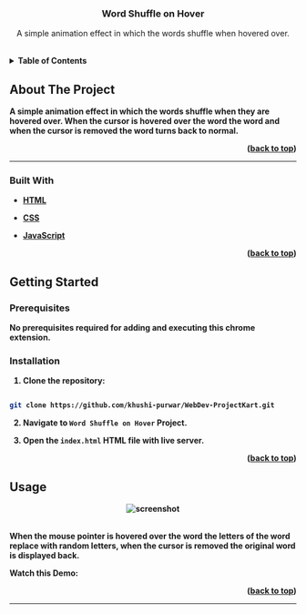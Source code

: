 
  

<h3  align="center">Word Shuffle on Hover</h3>

  

<p  align="center">
A simple animation effect in which the words shuffle when hovered over.
</p>
<br>


<details>
  <summary><b>Table of Contents</summary>
  <ol>
    <li>
      <a href="#about-the-project">About The Project</a>
      <ul>
        <li><a href="#built-with">Built With</a></li>
      </ul>
    </li>
    <li>
      <a href="#getting-started">Getting Started</a>
      <ul>
        <li><a href="#prerequisites">Prerequisites</a></li>
   </ul>
    </li>
    <li><a href="#usage">Usage</a></li>
     </li>
  
  
  </ol>
</details>

  

## About The Project

A simple animation effect in which the words shuffle when they are hovered over. When the cursor is hovered over the word the word and when the cursor is removed the word turns back to normal.

<p  align="right">(<a  href="#top">back to top</a>)</p>

<hr>

  

### Built With

  

* [HTML](https://developer.mozilla.org/en-US/docs/Web/HTML)

* [CSS](https://developer.mozilla.org/en-US/docs/Web/CSS)

* [JavaScript](https://www.javascript.com/)

  

<p  align="right">(<a  href="#top">back to top</a>)</p>

  

## Getting Started

### Prerequisites

No prerequisites required for adding and executing this chrome extension.

### Installation

  

1. Clone the repository:

```sh

git clone https://github.com/khushi-purwar/WebDev-ProjectKart.git

```

2. Navigate to `Word Shuffle on Hover` Project.

3. Open the `index.html` HTML file with live server.

  
  

<p  align="right">(<a  href="#top">back to top</a>)</p>

  

## Usage

<div  align="center">
<img  src="https://raw.githubusercontent.com/LiQuiD-404/WebDev-ProjectKart/master/Word%20Shuffle%20on%20Hover/snips/snip.png"  alt="screenshot" >
 <br> <br>

</div>

When the mouse pointer is hovered over the word the letters of the word replace with random letters, when the cursor is removed the original word is displayed back.

Watch this Demo:


  
  

<p  align="right">(<a  href="#top">back to top</a>)</p>

  
  
  
  
  <hr>
  

